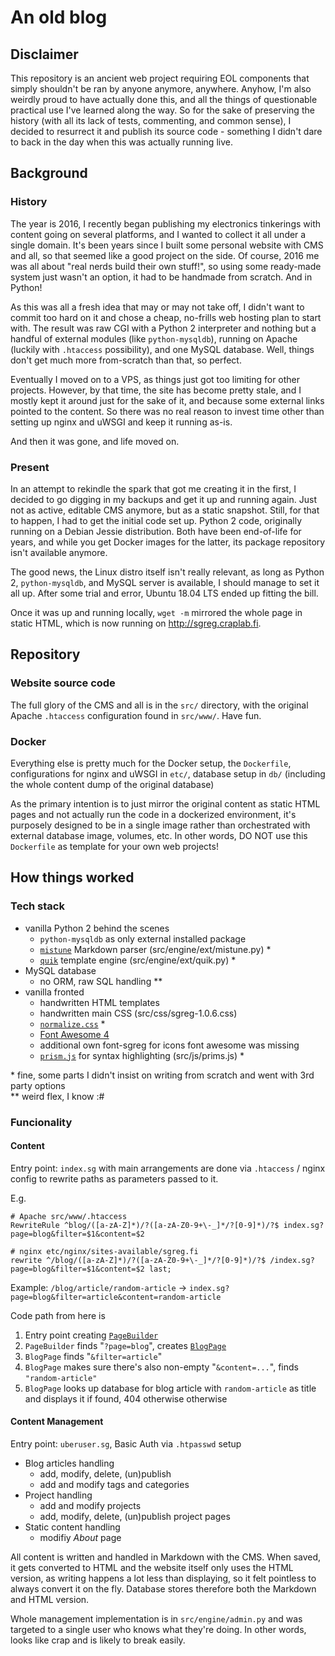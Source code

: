 # An old blog

## Disclaimer

This repository is an ancient web project requiring EOL components that simply shouldn't be ran by anyone anymore, anywhere. Anyhow, I'm also weirdly proud to have actually done this, and all the things of questionable practical use I've learned along the way. So for the sake of preserving the history (with all its lack of tests, commenting, and common sense), I decided to resurrect it and publish its source code - something I didn't dare to back in the day when this was actually running live.

## Background
### History

The year is 2016, I recently began publishing my electronics tinkerings with content going on several platforms, and I wanted to collect it all under a single domain. It's been years since I built some personal website with CMS and all, so that seemed like a good project on the side. Of course, 2016 me was all about "real nerds build their own stuff!", so using some ready-made system just wasn't an option, it had to be handmade from scratch. And in Python!

As this was all a fresh idea that may or may not take off, I didn't want to commit too hard on it and chose a cheap, no-frills web hosting plan to start with. The result was raw CGI with a Python 2 interpreter and nothing but a handful of external modules (like `python-mysqldb`), running on Apache (luckily with `.htaccess` possibility), and one MySQL database. Well, things don't get much more from-scratch than that, so perfect.

Eventually I moved on to a VPS, as things just got too limiting for other projects. However, by that time, the site has become pretty stale, and I mostly kept it around just for the sake of it, and because some external links pointed to the content. So there was no real reason to invest time other than setting up nginx and uWSGI and keep it running as-is.

And then it was gone, and life moved on.

### Present

In an attempt to rekindle the spark that got me creating it in the first, I decided to go digging in my backups and get it up and running again. Just not as active, editable CMS anymore, but as a static snapshot. Still, for that to happen, I had to get the initial code set up. Python 2 code, originally running on a Debian Jessie distribution. Both have been end-of-life for years, and while you get Docker images for the latter, its package repository isn't available anymore.

The good news, the Linux distro itself isn't really relevant, as long as Python 2, `python-mysqldb`, and MySQL server is available, I should manage to set it all up. After some trial and error, Ubuntu 18.04 LTS ended up fitting the bill.

Once it was up and running locally, `wget -m` mirrored the whole page in static HTML, which is now running on http://sgreg.craplab.fi.

## Repository

### Website source code

The full glory of the CMS and all is in the `src/` directory, with the original Apache `.htaccess` configuration found in `src/www/`. Have fun.

### Docker

Everything else is pretty much for the Docker setup, the `Dockerfile`, configurations for nginx and uWSGI in `etc/`, database setup in `db/` (including the whole content dump of the original database)

As the primary intention is to just mirror the original content as static HTML pages and not actually run the code in a dockerized environment, it's purposely designed to be in a single image rather than orchestrated with external database image, volumes, etc. In other words, DO NOT use this `Dockerfile` as template for your own web projects!

## How things worked

### Tech stack

- vanilla Python 2 behind the scenes
  - `python-mysqldb` as only external installed package
  - [`mistune`](https://github.com/lepture/mistune/) Markdown parser (src/engine/ext/mistune.py) \*
  - [`quik`](https://github.com/avelino/quik) template engine (src/engine/ext/quik.py) \*
- MySQL database
  - no ORM, raw SQL handling \*\*
- vanilla fronted
  - handwritten HTML templates
  - handwritten main CSS (src/css/sgreg-1.0.6.css)
  - [`normalize.css`](https://github.com/necolas/normalize.css) \*
  - [Font Awesome 4](https://fontawesome.com/v4/icons/)
  - additional own font-sgreg for icons font awesome was missing
  - [`prism.js`](https://github.com/PrismJS/prism) for syntax highlighting (src/js/prims.js) \*



\* fine, some parts I didn't insist on writing from scratch and went with 3rd party options  
\*\* weird flex, I know :#  

### Funcionality

#### Content

Entry point: `index.sg` with main arrangements are done via `.htaccess` / nginx config to rewrite paths as parameters passed to it. 

E.g.
```
# Apache src/www/.htaccess
RewriteRule ^blog/([a-zA-Z]*)/?([a-zA-Z0-9+\-_]*/?[0-9]*)/?$ index.sg?page=blog&filter=$1&content=$2

# nginx etc/nginx/sites-available/sgreg.fi
rewrite ^/blog/([a-zA-Z]*)/?([a-zA-Z0-9+\-_]*/?[0-9]*)/?$ /index.sg?page=blog&filter=$1&content=$2 last;
```

Example: `/blog/article/random-article` -> `index.sg?page=blog&filter=article&content=random-article`

Code path from here is
1. Entry point creating [`PageBuilder`](src/engine/builder.py)
1. `PageBuilder` finds "`?page=blog`", creates [`BlogPage`](src/engine/content/blog.py)
1. `BlogPage` finds "`&filter=article`"
1. `BlogPage` makes sure there's also non-empty "`&content=...`", finds `"random-article"`
1. `BlogPage` looks up database for blog article with `random-article` as title and displays it if found, 404 otherwise otherwise


#### Content Management

Entry point: `uberuser.sg`, Basic Auth via `.htpasswd` setup

- Blog articles handling
  - add, modify, delete, (un)publish
  - add and modify tags and categories
- Project handling
  - add and modify projects
  - add, modify, delete, (un)publish project pages
- Static content handling
  - modifiy _About_ page

All content is written and handled in Markdown with the CMS. When saved, it gets converted to HTML and the website itself only uses the HTML version, as writing happens a lot less than displaying, so it felt pointless to always convert it on the fly. Database stores therefore both the Markdown and HTML version.

Whole management implementation is in `src/engine/admin.py` and was targeted to a single user who knows what they're doing. In other words, looks like crap and is likely to break easily.